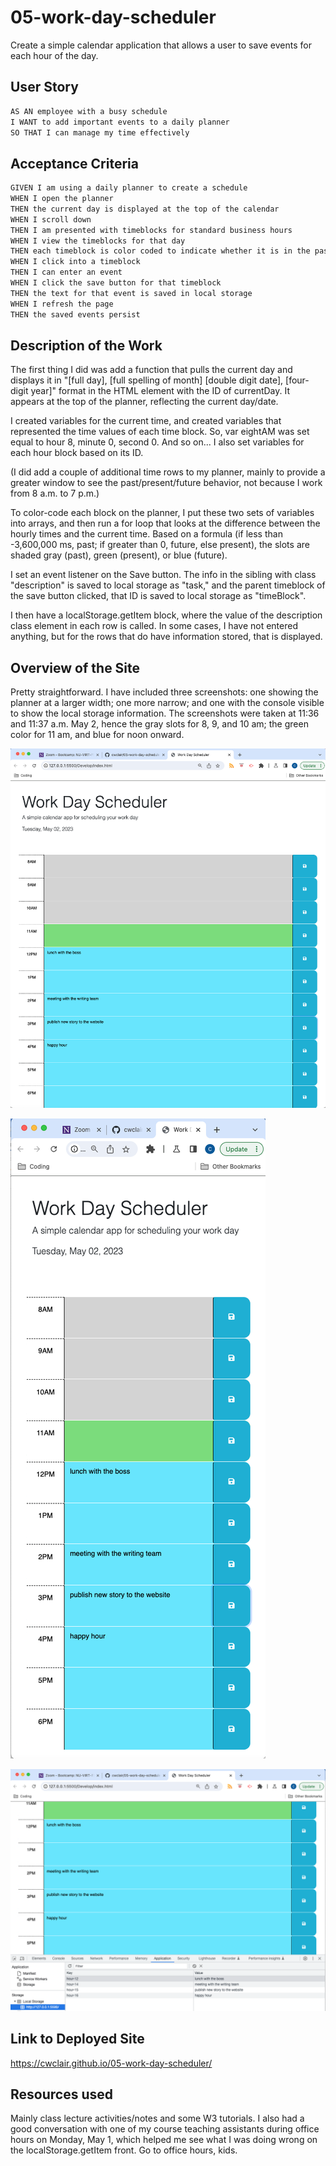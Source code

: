 # 05-work-day-scheduler
Create a simple calendar application that allows a user to save events for each hour of the day.

## User Story

```md
AS AN employee with a busy schedule
I WANT to add important events to a daily planner
SO THAT I can manage my time effectively
```

## Acceptance Criteria

```md
GIVEN I am using a daily planner to create a schedule
WHEN I open the planner
THEN the current day is displayed at the top of the calendar
WHEN I scroll down
THEN I am presented with timeblocks for standard business hours
WHEN I view the timeblocks for that day
THEN each timeblock is color coded to indicate whether it is in the past, present, or future
WHEN I click into a timeblock
THEN I can enter an event
WHEN I click the save button for that timeblock
THEN the text for that event is saved in local storage
WHEN I refresh the page
THEN the saved events persist
```

## Description of the Work

The first thing I did was add a function that pulls the current day and displays it in "[full day], [full spelling of month] [double digit date], [four-digit year]" format in the HTML element with the ID of currentDay. It appears at the top of the planner, reflecting the current day/date.

I created variables for the current time, and created variables that represented the time values of each time block. So, var eightAM was set equal to hour 8, minute 0, second 0. And so on... I also set variables for each hour block based on its ID. 

(I did add a couple of additional time rows to my planner, mainly to provide a greater window to see the past/present/future behavior, not because I work from 8 a.m. to 7 p.m.)

To color-code each block on the planner, I put these two sets of variables into arrays, and then run a for loop that looks at the difference between the hourly times and the current time. Based on a formula (if less than -3,600,000 ms, past; if greater than 0, future, else present), the slots are shaded gray (past), green (present), or blue (future).

I set an event listener on the Save button. The info in the sibling with class "description" is saved to local storage as "task," and the parent timeblock of the save button clicked, that ID is saved to local storage as "timeBlock".

I then have a localStorage.getItem block, where the value of the description class element in each row is called. In some cases, I have not entered anything, but for the rows that do have information stored, that is displayed.

## Overview of the Site

Pretty straightforward. I have included three screenshots: one showing the planner at a larger width; one more narrow; and one with the console visible to show the local storage information. The screenshots were taken at 11:36 and 11:37 a.m. May 2, hence the gray slots for 8, 9, and 10 am; the green color for 11 am, and blue for noon onward.

![screenshot at larger width of workday scheduler](Assets/screenshot-full-width-2023-may-02-1136-am.png)

![screenshot at smaller width of workday scheduler](Assets/screenshot-phone-width-2023-may-02-1136-am.png)

![screenshot of workday scheduler with console visible](Assets/screenshot-console-visible-2023-may-02-1137-am.png)

## Link to Deployed Site

https://cwclair.github.io/05-work-day-scheduler/

## Resources used

Mainly class lecture activities/notes and some W3 tutorials. I also had a good conversation with one of my course teaching assistants during office hours on Monday, May 1, which helped me see what I was doing wrong on the localStorage.getItem front. Go to office hours, kids.

